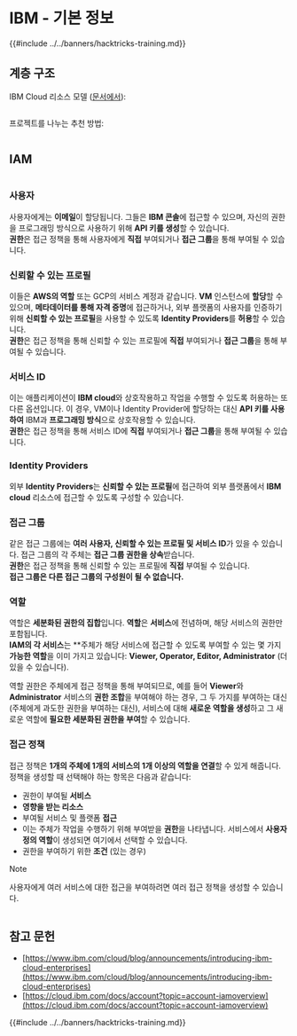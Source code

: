 # IBM - 기본 정보

{{#include ../../banners/hacktricks-training.md}}

## 계층 구조

IBM Cloud 리소스 모델 ([문서에서](https://www.ibm.com/blog/announcement/introducing-ibm-cloud-enterprises/)):

<figure><img src="../../images/image (225).png" alt=""><figcaption></figcaption></figure>

프로젝트를 나누는 추천 방법:

<figure><img src="../../images/image (239).png" alt=""><figcaption></figcaption></figure>

## IAM

<figure><img src="../../images/image (266).png" alt=""><figcaption></figcaption></figure>

### 사용자

사용자에게는 **이메일**이 할당됩니다. 그들은 **IBM 콘솔**에 접근할 수 있으며, 자신의 권한을 프로그래밍 방식으로 사용하기 위해 **API 키를 생성**할 수 있습니다.\
**권한**은 접근 정책을 통해 사용자에게 **직접** 부여되거나 **접근 그룹**을 통해 부여될 수 있습니다.

### 신뢰할 수 있는 프로필

이들은 **AWS의 역할** 또는 GCP의 서비스 계정과 같습니다. **VM** 인스턴스에 **할당**할 수 있으며, **메타데이터를 통해 자격 증명**에 접근하거나, 외부 플랫폼의 사용자를 인증하기 위해 **신뢰할 수 있는 프로필**을 사용할 수 있도록 **Identity Providers**를 **허용**할 수 있습니다.\
**권한**은 접근 정책을 통해 신뢰할 수 있는 프로필에 **직접** 부여되거나 **접근 그룹**을 통해 부여될 수 있습니다.

### 서비스 ID

이는 애플리케이션이 **IBM cloud**와 상호작용하고 작업을 수행할 수 있도록 허용하는 또 다른 옵션입니다. 이 경우, VM이나 Identity Provider에 할당하는 대신 **API 키를 사용하여** IBM과 **프로그래밍 방식**으로 상호작용할 수 있습니다.\
**권한**은 접근 정책을 통해 서비스 ID에 **직접** 부여되거나 **접근 그룹**을 통해 부여될 수 있습니다.

### Identity Providers

외부 **Identity Providers**는 **신뢰할 수 있는 프로필**에 접근하여 외부 플랫폼에서 **IBM cloud** 리소스에 접근할 수 있도록 구성할 수 있습니다.

### 접근 그룹

같은 접근 그룹에는 **여러 사용자, 신뢰할 수 있는 프로필 및 서비스 ID**가 있을 수 있습니다. 접근 그룹의 각 주체는 **접근 그룹 권한을 상속**받습니다.\
**권한**은 접근 정책을 통해 신뢰할 수 있는 프로필에 **직접** 부여될 수 있습니다.\
**접근 그룹은 다른 접근 그룹의 구성원이 될 수 없습니다.**

### 역할

역할은 **세분화된 권한의 집합**입니다. **역할**은 **서비스**에 전념하며, 해당 서비스의 권한만 포함됩니다.\
**IAM의 각 서비스**는 **주체가 해당 서비스에 접근할 수 있도록 부여할 수 있는 몇 가지 **가능한 역할**을 이미 가지고 있습니다: **Viewer, Operator, Editor, Administrator** (더 있을 수 있습니다).

역할 권한은 주체에게 접근 정책을 통해 부여되므로, 예를 들어 **Viewer**와 **Administrator** 서비스의 **권한 조합**을 부여해야 하는 경우, 그 두 가지를 부여하는 대신 (주체에게 과도한 권한을 부여하는 대신), 서비스에 대해 **새로운 역할을 생성**하고 그 새로운 역할에 **필요한 세분화된 권한을 부여**할 수 있습니다.

### 접근 정책

접근 정책은 **1개의 주체에 1개의 서비스의 1개 이상의 역할을 연결**할 수 있게 해줍니다.\
정책을 생성할 때 선택해야 하는 항목은 다음과 같습니다:

- 권한이 부여될 **서비스**
- **영향을 받는 리소스**
- 부여될 서비스 및 플랫폼 **접근**
- 이는 주체가 작업을 수행하기 위해 부여받을 **권한**을 나타냅니다. 서비스에서 **사용자 정의 역할**이 생성되면 여기에서 선택할 수 있습니다.
- 권한을 부여하기 위한 **조건** (있는 경우)

> [!NOTE]
> 사용자에게 여러 서비스에 대한 접근을 부여하려면 여러 접근 정책을 생성할 수 있습니다.

<figure><img src="../../images/image (248).png" alt=""><figcaption></figcaption></figure>

## 참고 문헌

- [https://www.ibm.com/cloud/blog/announcements/introducing-ibm-cloud-enterprises](https://www.ibm.com/cloud/blog/announcements/introducing-ibm-cloud-enterprises)
- [https://cloud.ibm.com/docs/account?topic=account-iamoverview](https://cloud.ibm.com/docs/account?topic=account-iamoverview)

{{#include ../../banners/hacktricks-training.md}}
